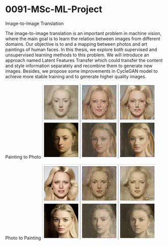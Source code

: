 # 0091-MSc-ML-Project
Image-to-Image Translation

The image-to-image translation is an important problem in machine vision, where the main goal is to learn the relation between images from different domains. Our objective is to and a mapping between photos and art paintings of human faces. In this thesis, we explore both supervised and unsupervised learning methods to this problem. We will introduce an approach named Latent Features Transfer which could transfer the content and style information separately and recombine them to generate new images. Besides, we propose some improvements in CycleGAN model to achieve more stable training and to generate higher quality images.

Painting to Photo
![Painting to Photo](4341.png)

Photo to Painting
![Photo to Painting](4343.png)
